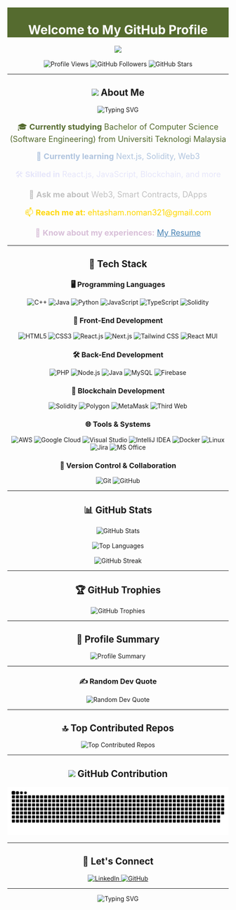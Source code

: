 <h1 align="center" style="background-color: #556B2F; color: #FFFFFF;">
    <br>
     Welcome to My GitHub Profile 
    <br>
</h1>

<p align="center">
  <a href="https://github.com/DenverCoder1/readme-typing-svg">
    <img src="https://readme-typing-svg.herokuapp.com?font=Courier+Prime&weight=700&size=25&color=%234AB5FA&center=true&vCenter=true&width=600&height=100&lines=Full-Stack+Developer;Blockchain+Explorer;Decentralized+App+Creator;Creative+Problem+Solver">
  </a>
</p>

<p align="center">
  <img src="https://komarev.com/ghpvc/?username=nomanalpha007&label=Profile%20Views&color=4AB5FA&style=flat-square" alt="Profile Views" />
  <img src="https://img.shields.io/github/followers/nomanalpha007?label=Followers&color=9C27B0&style=social" alt="GitHub Followers" />
  <img src="https://img.shields.io/github/stars/nomanalpha007?label=Stars&color=FFC107&style=social" alt="GitHub Stars" />
</p>

---

<div align="center">

## <picture><img src="https://media.giphy.com/media/iY8CRBdQXODJSCERIr/giphy.gif" width="40"></picture> **About Me**

<p align="center">
    <img src="https://readme-typing-svg.herokuapp.com?font=Fira+Code&weight=500&size=24&pause=1000&color=FACC15&center=true&vCenter=true&width=435&lines=Hello!+I'm+Ehtasham+Al+Noman;Passionate+Software+Engineer;Web3+and+Blockchain+Enthusiast" alt="Typing SVG" />
</p>

<p align="center" style="font-size: 18px; color: #556B2F;">
    🎓 <b>Currently studying</b> Bachelor of Computer Science (Software Engineering) from Universiti Teknologi Malaysia  
</p>

<p align="center" style="font-size: 18px; color: #B0C4DE;">
    🌱 <b>Currently learning</b> Next.js, Solidity, Web3  
</p>

<p align="center" style="font-size: 18px; color: #E6E6FA;">
    🛠️ <b>Skilled in</b> React.js, JavaScript, Blockchain, and more  
</p>

<p align="center" style="font-size: 18px; color: #C0C0C0;">
    💬 <b>Ask me about</b> Web3, Smart Contracts, DApps  
</p>

<p align="center" style="font-size: 18px; color: #FFD700;">
    📫 <b>Reach me at:</b> ehtasham.noman321@gmail.com  
</p>

<p align="center" style="font-size: 18px; color: #D8BFD8;">
    📄 <b>Know about my experiences:</b> <a href="https://drive.google.com/file/d/1UaXnFtXD-Xno6Xl_pdvJRxGW9JnRE_hm/view?usp=sharing" style="color: #4682B4;">My Resume</a>
</p>

</div>

---

<div align="center">

## 🌌 **Tech Stack**

### 🖥️ Programming Languages
![C++](https://img.shields.io/badge/C++-%2300599C.svg?style=flat-square&logo=c%2B%2B&logoColor=white) 
![Java](https://img.shields.io/badge/Java-%23F7DF1E.svg?style=flat-square&logo=java&logoColor=black) 
![Python](https://img.shields.io/badge/Python-%231572B6.svg?style=flat-square&logo=python&logoColor=white) 
![JavaScript](https://img.shields.io/badge/JavaScript-%23F7DF1E.svg?style=flat-square&logo=javascript&logoColor=black) 
![TypeScript](https://img.shields.io/badge/TypeScript-%23007ACC.svg?style=flat-square&logo=typescript&logoColor=white) 
![Solidity](https://img.shields.io/badge/Solidity-%23363636.svg?style=flat-square&logo=solidity&logoColor=white) 

### 🎨 Front-End Development
![HTML5](https://img.shields.io/badge/HTML5-%23E34F26.svg?style=flat-square&logo=html5&logoColor=white) 
![CSS3](https://img.shields.io/badge/CSS3-%231572B6.svg?style=flat-square&logo=css3&logoColor=white) 
![React.js](https://img.shields.io/badge/React-%2320232A.svg?style=flat-square&logo=react&logoColor=%2361DAFB) 
![Next.js](https://img.shields.io/badge/Next.js-%23000000.svg?style=flat-square&logo=nextdotjs&logoColor=white) 
![Tailwind CSS](https://img.shields.io/badge/Tailwind_CSS-%2338B2AC.svg?style=flat-square&logo=tailwind-css&logoColor=white) 
![React MUI](https://img.shields.io/badge/Material_UI-%230081CB.svg?style=flat-square&logo=mui&logoColor=white)

### 🛠️ Back-End Development
![PHP](https://img.shields.io/badge/PHP-%23777BB4.svg?style=flat-square&logo=php&logoColor=white) 
![Node.js](https://img.shields.io/badge/Node.js-%2343853D.svg?style=flat-square&logo=node.js&logoColor=white) 
![Java](https://img.shields.io/badge/Java-%23ED8B00.svg?style=flat-square&logo=java&logoColor=white) 
![MySQL](https://img.shields.io/badge/MySQL-%234479A1.svg?style=flat-square&logo=mysql&logoColor=white) 
![Firebase](https://img.shields.io/badge/Firebase-%23FFCA28.svg?style=flat-square&logo=firebase&logoColor=black)

### 🔗 Blockchain Development
![Solidity](https://img.shields.io/badge/Solidity-%23363636.svg?style=flat-square&logo=solidity&logoColor=white) 
![Polygon](https://img.shields.io/badge/Polygon-%23634DBF.svg?style=flat-square&logo=polygon&logoColor=white) 
![MetaMask](https://img.shields.io/badge/MetaMask-%23F6851B.svg?style=flat-square&logo=metamask&logoColor=white) 
![Third Web](https://img.shields.io/badge/Third_Web-%23FCFDFE.svg?style=flat-square&logo=web&logoColor=black)

### 🌐 Tools & Systems
![AWS](https://img.shields.io/badge/Amazon_AWS-%23FF9900.svg?style=flat-square&logo=amazon-aws&logoColor=white) 
![Google Cloud](https://img.shields.io/badge/Google_Cloud-%234285F4.svg?style=flat-square&logo=google-cloud&logoColor=white) 
![Visual Studio](https://img.shields.io/badge/Visual_Studio-%235C2D91.svg?style=flat-square&logo=visual-studio&logoColor=white) 
![IntelliJ IDEA](https://img.shields.io/badge/IntelliJ_IDEA-%23000000.svg?style=flat-square&logo=intellij-idea&logoColor=white) 
![Docker](https://img.shields.io/badge/Docker-%230db7ed.svg?style=flat-square&logo=docker&logoColor=white) 
![Linux](https://img.shields.io/badge/Linux-%23FCC624.svg?style=flat-square&logo=linux&logoColor=black) 
![Jira](https://img.shields.io/badge/Jira-%230052CC.svg?style=flat-square&logo=jira&logoColor=white) 
![MS Office](https://img.shields.io/badge/MS_Office-%23D83B01.svg?style=flat-square&logo=microsoft-office&logoColor=white)

### 🧰 Version Control & Collaboration
![Git](https://img.shields.io/badge/Git-%23F05032.svg?style=flat-square&logo=git&logoColor=white) 
![GitHub](https://img.shields.io/badge/GitHub-%23121011.svg?style=flat-square&logo=github&logoColor=white)

</div>

---

<div align="center">

## 📊 GitHub Stats

<img src="https://github-readme-stats.vercel.app/api?username=nomanalpha007&theme=radical&show_icons=true&count_private=true&hide_border=true" alt="GitHub Stats" />
<br><br>
<img src="https://github-readme-stats.vercel.app/api/top-langs/?username=nomanalpha007&layout=compact&theme=radical&hide_border=true" alt="Top Languages" />
<br><br>
<img src="https://github-readme-streak-stats.herokuapp.com/?user=nomanalpha007&theme=radical&hide_border=true" alt="GitHub Streak" />

</div>

---

<div align="center">

## 🏆 GitHub Trophies

<img src="https://github-profile-trophy.vercel.app/?username=nomanalpha007&theme=radical&no-frame=true&margin-w=10&column=6&animation=true" alt="GitHub Trophies" />

</div>

---

<div align="center">

## 🎯 Profile Summary

<img src="https://github-profile-summary-cards.vercel.app/api/cards/profile-details?username=nomanalpha007&theme=radical" alt="Profile Summary" />

</div>

---

<div align="center">

### ✍️ Random Dev Quote

<img src="https://quotes-github-readme.vercel.app/api?type=horizontal&theme=radical" alt="Random Dev Quote" />

</div>

---

<div align="center">

## 🔝 Top Contributed Repos

<img src="https://github-contributor-stats.vercel.app/api?username=nomanalpha007&limit=5&theme=radical&combine_all_yearly_contributions=true" alt="Top Contributed Repos" />

</div>

---

<div align="center">

## <img src="https://media.giphy.com/media/iY8CRBdQXODJSCERIr/giphy.gif" width="35"><b> GitHub Contribution</b>

<a href="https://github.com/nomanalpha007">
  <img src="https://github.com/MdAmiruddin/MdAmiruddin/blob/main/Assets/gridsnake.svg" alt="GitHub Contribution Snake" />
</a>

</div>

---

<div align="center">

## 🔗 Let's Connect

<a href="https://linkedin.com/in/ehtasham-al-noman" target="_blank">
    <img src="https://img.shields.io/badge/LinkedIn-%230077B5.svg?style=for-the-badge&logo=linkedin&logoColor=white" alt="LinkedIn"/>
</a>
<a href="https://github.com/NomanALPHA007" target="_blank">
    <img src="https://img.shields.io/badge/GitHub-%23121011.svg?style=for-the-badge&logo=github&logoColor=white" alt="GitHub"/>
</a>

</div>

---

<p align="center">
    <img src="https://readme-typing-svg.demolab.com?font=VT323&size=30&pause=1000&color=FFFFFF&center=true&vCenter=true&width=435&lines=Powered+by+passion+for+technology" alt="Typing SVG" />
</p>
